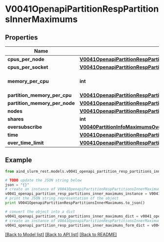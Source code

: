 # V0041OpenapiPartitionRespPartitionsInnerMaximums


## Properties

Name | Type | Description | Notes
------------ | ------------- | ------------- | -------------
**cpus_per_node** | [**V0041OpenapiPartitionRespPartitionsInnerMaximumsCpusPerNode**](V0041OpenapiPartitionRespPartitionsInnerMaximumsCpusPerNode.md) |  | [optional] 
**cpus_per_socket** | [**V0041OpenapiPartitionRespPartitionsInnerMaximumsCpusPerSocket**](V0041OpenapiPartitionRespPartitionsInnerMaximumsCpusPerSocket.md) |  | [optional] 
**memory_per_cpu** | **int** | MaxMemPerCPU or MaxMemPerNode | [optional] 
**partition_memory_per_cpu** | [**V0041OpenapiPartitionRespPartitionsInnerMaximumsPartitionMemoryPerCpu**](V0041OpenapiPartitionRespPartitionsInnerMaximumsPartitionMemoryPerCpu.md) |  | [optional] 
**partition_memory_per_node** | [**V0041OpenapiPartitionRespPartitionsInnerMaximumsPartitionMemoryPerNode**](V0041OpenapiPartitionRespPartitionsInnerMaximumsPartitionMemoryPerNode.md) |  | [optional] 
**nodes** | [**V0041OpenapiPartitionRespPartitionsInnerMaximumsNodes**](V0041OpenapiPartitionRespPartitionsInnerMaximumsNodes.md) |  | [optional] 
**shares** | **int** | OverSubscribe | [optional] 
**oversubscribe** | [**V0040PartitionInfoMaximumsOversubscribe**](V0040PartitionInfoMaximumsOversubscribe.md) |  | [optional] 
**time** | [**V0041OpenapiPartitionRespPartitionsInnerMaximumsTime**](V0041OpenapiPartitionRespPartitionsInnerMaximumsTime.md) |  | [optional] 
**over_time_limit** | [**V0041OpenapiPartitionRespPartitionsInnerMaximumsOverTimeLimit**](V0041OpenapiPartitionRespPartitionsInnerMaximumsOverTimeLimit.md) |  | [optional] 

## Example

```python
from aind_slurm_rest.models.v0041_openapi_partition_resp_partitions_inner_maximums import V0041OpenapiPartitionRespPartitionsInnerMaximums

# TODO update the JSON string below
json = "{}"
# create an instance of V0041OpenapiPartitionRespPartitionsInnerMaximums from a JSON string
v0041_openapi_partition_resp_partitions_inner_maximums_instance = V0041OpenapiPartitionRespPartitionsInnerMaximums.from_json(json)
# print the JSON string representation of the object
print V0041OpenapiPartitionRespPartitionsInnerMaximums.to_json()

# convert the object into a dict
v0041_openapi_partition_resp_partitions_inner_maximums_dict = v0041_openapi_partition_resp_partitions_inner_maximums_instance.to_dict()
# create an instance of V0041OpenapiPartitionRespPartitionsInnerMaximums from a dict
v0041_openapi_partition_resp_partitions_inner_maximums_form_dict = v0041_openapi_partition_resp_partitions_inner_maximums.from_dict(v0041_openapi_partition_resp_partitions_inner_maximums_dict)
```
[[Back to Model list]](../README.md#documentation-for-models) [[Back to API list]](../README.md#documentation-for-api-endpoints) [[Back to README]](../README.md)


